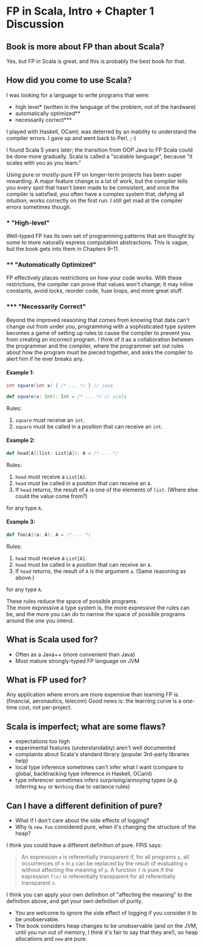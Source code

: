 # FP in Scala, Intro + Chapter 1 Discussion

## Book is more about FP than about Scala?
  Yes, but FP in Scala is great, and this is probably the best book for that.

## How did you come to use Scala?
I was looking for a language to write programs that were:
- high level\* (written in the language of the problem, not of the hardware)
- automatically optimized\*\*
- necessarily correct\*\*\*

I played with Haskell, OCaml; was deterred by an inability to understand the compiler errors.
I gave up and went back to Perl. ;-)

I found Scala 5 years later; the transition from OOP Java to FP Scala could be done more gradually.
Scala is called a "scalable language", because "it scales with you as you learn."  

Using pure or mostly-pure FP on longer-term projects has been super rewarding.  A major feature change is a lot of work, but the compiler tells you every spot that hasn't been made to be consistent, and once the compiler is satisfied, you often have a complex system that, defying all intuition, works correctly on the first run.  I still get mad at the compiler errors sometimes though.

### \* "High-level"
Well-typed FP has its own set of programming patterns that are thought by some to more naturally express computation abstractions.  This is vague, but the book gets into them in Chapters 9–11.

### \*\* "Automatically Optimized"
FP effectively places restrictions on how your code works.  With these restrictions, the compiler can prove 
that values won't change; it may inline constants, avoid locks, reorder code, fuse loops, and more great stuff.

### \*\*\* "Necessarily Correct"
Beyond the improved reasoning that comes from knowing that data can't change out from under you, 
programming with a sophisticated type system becomes a game of setting up rules to cause the
compiler to prevent you from creating an incorrect program.  I think of it as a collaboration between the programmer
and the compiler, where the programmer set out rules about how the program must be pieced together, 
and asks the compiler to alert him if he ever breaks any.

#### Example 1:
```java
int square(int x) { /* ... */ } // java
```
```scala
def square(x: Int): Int = /* ... */ // scala
```
Rules: 

1. `square` must receive an `int`.
2. `square` must be called in a position that can receive an `int`.

#### Example 2:
```scala
def head[A](list: List[A]): A = /* ... */
```
Rules:

1. `head` must receive a `List[A]`.
2. `head` must be called in a position that can receive an `A`.
3. If `head` returns, the result of `A` is one of the elements of `list`. (Where else could the value come from?)

for any type `A`.

#### Example 3:
```scala
def foo[A](a: A): A = /* ... */
```
Rules:

1. `head` must receive a `List[A]`.
2. `head` must be called in a position that can receive an `A`.
3. If `head` returns, the result of `A` is the argument `a`. (Same reasoning as above.)

for any type `A`.

These rules reduce the space of possible programs.  
The more expressive a type system is, the more expressive the rules can be, 
and the more you can do to narrow the space of possible programs around the one you intend.

## What is Scala used for?
- Often as a Java++ (more convenient than Java)
- Most mature strongly-typed FP language on JVM

## What is FP used for?
  Any application where errors are more expensive than learning FP is. (financial, aeronautics, telecom)
  Good news is: the learning curve is a one-time cost, not per-project.

## Scala is imperfect; what are some flaws?
- expectations too high
- experimental features (understandably) aren't well documented
- complaints about Scala's standard library (popular 3rd-party libraries help)
- local type inference sometimes can't infer what I want (compare to global, backtracking type inference in Haskell, OCaml)
- type inferencer sometimes infers surprising/annoying types (e.g. inferring `Any` or `Nothing` due to variance rules)

## Can I have a different definition of pure?
- What if I don't care about the side effects of logging?
- Why is `new Foo` considered pure, when it's changing the structure of the heap?

I think you could have a different definition of pure. FPiS says:
> An expression `e` is referentially transparent if, for all programs `p`, all occurrences of `e` in `p` can be replaced by the result of evaluating `e` without affecting the meaning of `p`. A function `f` is pure if the expression `f(x)` is referentially transparent for all referentially transparent `x`.

I think you can apply your own definition of "affecting the meaning" to the definition above, and get your own definition of purity.

* You are welcome to ignore the side effect of logging if you consider it to be unobservable.
* The book considers heap changes to be unobservable (and on the JVM, until you run out of memory, I think it's fair to say that they are!), so heap allocations and `new` are pure.
